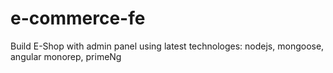 # e-commerce-fe
Build E-Shop with admin panel using latest technologes: nodejs, mongoose, angular monorep, primeNg
